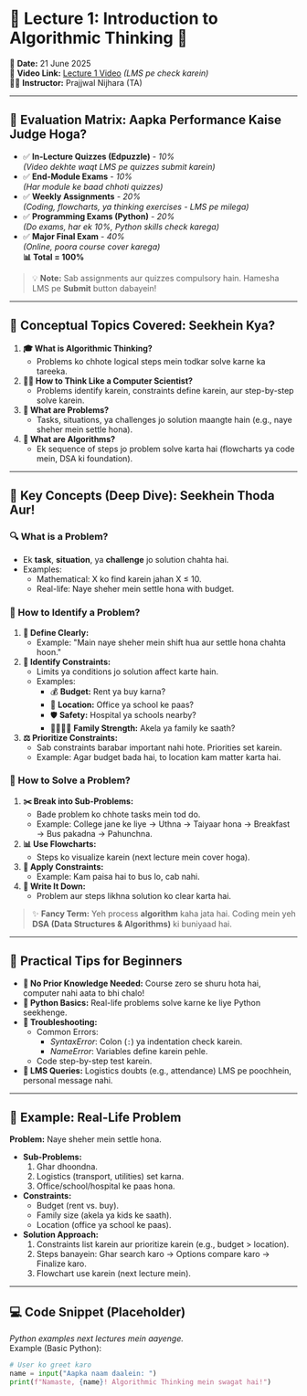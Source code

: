 # 🌟 Lecture 1: Introduction to Algorithmic Thinking 🌟
📅 **Date:** 21 June 2025  
🎥 **Video Link:** [Lecture 1 Video](https://iitjbsc.futurense.com/mod/url/view.php?id=3288) *(LMS pe check karein)*  
👨‍🏫 **Instructor:** Prajjwal Nijhara (TA)

---

## 🎯 Evaluation Matrix: Aapka Performance Kaise Judge Hoga?
- ✅ **In-Lecture Quizzes (Edpuzzle)** - *10%*  
  *(Video dekhte waqt LMS pe quizzes submit karein)*  
- ✅ **End-Module Exams** - *10%*  
  *(Har module ke baad chhoti quizzes)*  
- ✅ **Weekly Assignments** - *20%*  
  *(Coding, flowcharts, ya thinking exercises - LMS pe milega)*  
- ✅ **Programming Exams (Python)** - *20%*  
  *(Do exams, har ek 10%, Python skills check karega)*  
- ✅ **Major Final Exam** - *40%*  
  *(Online, poora course cover karega)*  
**📊 Total = 100%**

> 💡 **Note:** Sab assignments aur quizzes compulsory hain. Hamesha LMS pe **Submit** button dabayein!

---

## 🧠 Conceptual Topics Covered: Seekhein Kya?
1. **🎓 What is Algorithmic Thinking?**  
   - Problems ko chhote logical steps mein todkar solve karne ka tareeka.  
2. **🧑‍💻 How to Think Like a Computer Scientist?**  
   - Problems identify karein, constraints define karein, aur step-by-step solve karein.  
3. **🤔 What are Problems?**  
   - Tasks, situations, ya challenges jo solution maangte hain (e.g., naye sheher mein settle hona).  
4. **🤖 What are Algorithms?**  
   - Ek sequence of steps jo problem solve karta hai (flowcharts ya code mein, DSA ki foundation).

---

## 🌈 Key Concepts (Deep Dive): Seekhein Thoda Aur!
### 🔍 What is a Problem?
- Ek **task**, **situation**, ya **challenge** jo solution chahta hai.  
- Examples:  
  - Mathematical: X ko find karein jahan X ≤ 10.  
  - Real-life: Naye sheher mein settle hona with budget.  

### 🔎 How to Identify a Problem?
1. **📝 Define Clearly:**  
   - Example: "Main naye sheher mein shift hua aur settle hona chahta hoon."  
2. **🎨 Identify Constraints:**  
   - Limits ya conditions jo solution affect karte hain.  
   - Examples:  
     - 💰 **Budget:** Rent ya buy karna?  
     - 📍 **Location:** Office ya school ke paas?  
     - 🛡️ **Safety:** Hospital ya schools nearby?  
     - 👨‍👩‍👧‍👦 **Family Strength:** Akela ya family ke saath?  
3. **⚖️ Prioritize Constraints:**  
   - Sab constraints barabar important nahi hote. Priorities set karein.  
   - Example: Agar budget bada hai, to location kam matter karta hai.

### 🔧 How to Solve a Problem?
1. **✂️ Break into Sub-Problems:**  
   - Bade problem ko chhote tasks mein tod do.  
   - Example: College jane ke liye → Uthna → Taiyaar hona → Breakfast → Bus pakadna → Pahunchna.  
2. **📊 Use Flowcharts:**  
   - Steps ko visualize karein (next lecture mein cover hoga).  
3. **🔧 Apply Constraints:**  
   - Example: Kam paisa hai to bus lo, cab nahi.  
4. **📖 Write It Down:**  
   - Problem aur steps likhna solution ko clear karta hai.  

> ✨ **Fancy Term:** Yeh process **algorithm** kaha jata hai. Coding mein yeh **DSA (Data Structures & Algorithms)** ki buniyaad hai.

---

## 🚀 Practical Tips for Beginners
- **🙌 No Prior Knowledge Needed:** Course zero se shuru hota hai, computer nahi aata to bhi chalo!  
- **🐍 Python Basics:** Real-life problems solve karne ke liye Python seekhenge.  
- **🔧 Troubleshooting:**  
  - Common Errors:  
    - *SyntaxError*: Colon (`:`) ya indentation check karein.  
    - *NameError*: Variables define karein pehle.  
  - Code step-by-step test karein.  
- **📩 LMS Queries:** Logistics doubts (e.g., attendance) LMS pe poochhein, personal message nahi.

---

## 🌴 Example: Real-Life Problem
**Problem:** Naye sheher mein settle hona.  
- **Sub-Problems:**  
  1. Ghar dhoondna.  
  2. Logistics (transport, utilities) set karna.  
  3. Office/school/hospital ke paas hona.  
- **Constraints:**  
  - Budget (rent vs. buy).  
  - Family size (akela ya kids ke saath).  
  - Location (office ya school ke paas).  
- **Solution Approach:**  
  1. Constraints list karein aur prioritize karein (e.g., budget > location).  
  2. Steps banayein: Ghar search karo → Options compare karo → Finalize karo.  
  3. Flowchart use karein (next lecture mein).

---

## 💻 Code Snippet (Placeholder)
*Python examples next lectures mein aayenge.*  
Example (Basic Python):  
```python
# User ko greet karo
name = input("Aapka naam daalein: ")
print(f"Namaste, {name}! Algorithmic Thinking mein swagat hai!")